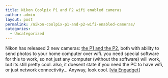 ```yaml
---
title: Nikon Coolpix P1 and P2 wifi enabled cameras
author: admin
layout: post
permalink: /nikon-coolpix-p1-and-p2-wifi-enabled-cameras/
categories:
  - Uncategorized
---
```

Nikon has released 2 new cameras: [the P1 and the P2][1], both with ability to send photos to your home computer over wifi. you need special software for this to work, so not just any computer (without the software) will work, but its still pretty cool. also, it doesent state if you need the PC to have wifi, or just network connectivity&#8230; Anyway, look cool. [[via Engadget][2]]

 [1]: http://www.dpreview.com/news/0509/05090104nikon_coolpixp1p2.asp
 [2]: http://www.engadget.com/entry/1234000760056938/